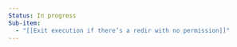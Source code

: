```yaml
---
Status: In progress
Sub-item:
  - "[[Exit execution if there’s a redir with no permission]]"
---
```

